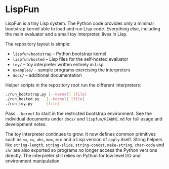 # LispFun

LispFun is a tiny Lisp system.  The Python code provides only a minimal
bootstrap kernel able to load and run Lisp code.  Everything else, including the
main evaluator and a small toy interpreter, lives in Lisp.

The repository layout is simple:

- `lispfun/bootstrap` – Python bootstrap kernel
- `lispfun/hosted` – Lisp files for the self‑hosted evaluator
- `toy/` – toy interpreter written entirely in Lisp
- `examples/` – sample programs exercising the interpreters
- `docs/` – additional documentation

Helper scripts in the repository root run the different interpreters:


```bash
./run_bootstrap.py [--kernel] [file]
./run_hosted.py   [--kernel] [file]
./run_toy.py      [file]
```

Pass `--kernel` to start in the restricted bootstrap environment.  See the
individual documents under `docs/` and `lispfun/README.md` for full usage and
development notes.

The toy interpreter continues to grow. It now defines common primitives such as
`<=`, `>=`, `abs`, `max`, `min` and a Lisp version of `apply` itself.  String
helpers like `string-length`, `string-slice`, `string-concat`, `make-string`,
`char-code` and `chr` are also exported so programs no longer access the Python
versions directly.  The interpreter still relies on Python for low level I/O
and environment manipulation.
